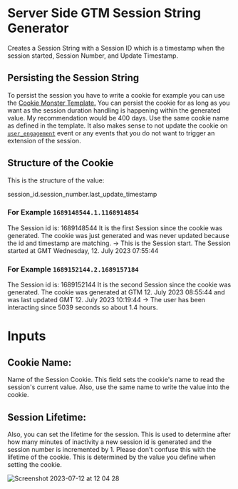 # Server Side GTM Session String Generator
Creates a Session String with a Session ID which is a timestamp when the session started, Session Number, and Update Timestamp.

## Persisting the Session String
To persist the session you have to write a cookie for example you can use the [Cookie Monster Template.](https://www.simoahava.com/custom-templates/cookie-monster/) You can persist the cookie for as long as you want as the session duration handling is happening within the generated value. My recommendation would be 400 days. Use the same cookie name as defined in the template. It also makes sense to not update the cookie on [`user_engagement`](https://support.google.com/analytics/answer/11109416?hl=en) event or any events that you do not want to trigger an extension of the session.

## Structure of the Cookie
This is the structure of the value:

session_id.session_number.last_update_timestamp

### For Example `1689148544.1.1168914854`

The Session id is: 1689148544
It is the first Session since the cookie was generated.
The cookie was just generated and was never updated because the id and timestamp are matching. -> This is the Session start.
The Session started at GMT Wednesday, 12. July 2023 07:55:44

### For Example `1689152144.2.1689157184`

The Session id is: 1689152144
It is the second Session since the cookie was generated.
The cookie was generated at  GTM 12. July 2023 08:55:44 and was last updated GMT 12. July 2023 10:19:44 -> The user has been interacting since 5039 seconds so about 1.4 hours.

# Inputs
## Cookie Name:
Name of the Session Cookie. This field sets the cookie's name to read the session's current value. Also, use the same name to write the value into the cookie.

## Session Lifetime:
Also, you can set the lifetime for the session. This is used to determine after how many minutes of inactivity a new session id is generated and the session number is incremented by 1. Please don't confuse this with the lifetime of the cookie. This is determined by the value you define when setting the cookie.


![Screenshot 2023-07-12 at 12 04 28](https://github.com/mohrstade/ssgtm_session_string/assets/3420538/20646606-c51b-49df-a517-66dc3ac89689)

